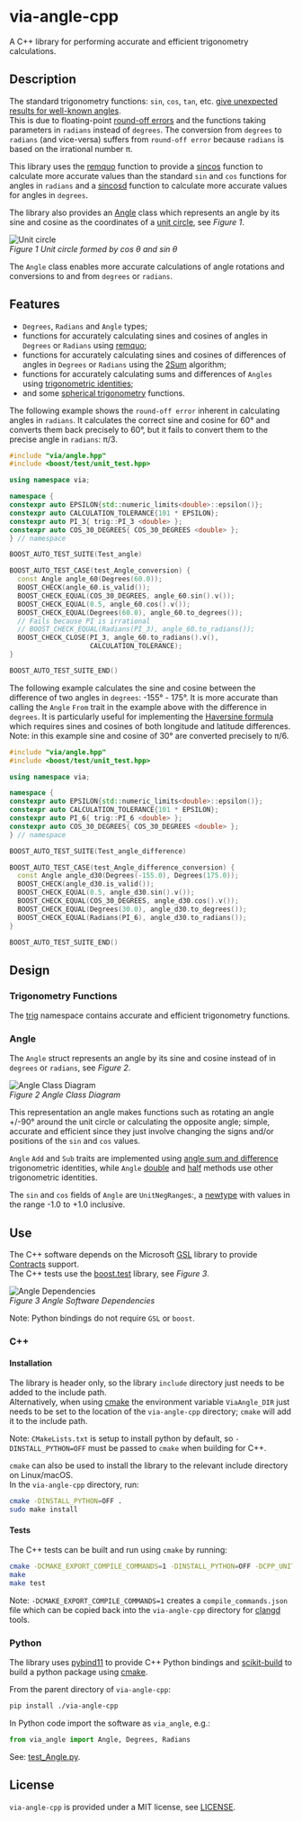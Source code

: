 # via-angle-cpp

A C++ library for performing accurate and efficient trigonometry calculations.

## Description

The standard trigonometry functions: `sin`, `cos`, `tan`, etc.
[give unexpected results for well-known angles](https://stackoverflow.com/questions/31502120/sin-and-cos-give-unexpected-results-for-well-known-angles#answer-31525208).  
This is due to floating-point [round-off errors](https://en.wikipedia.org/wiki/Round-off_error)
and the functions taking parameters in `radians` instead of `degrees`.
The conversion from `degrees` to `radians` (and vice-versa) suffers from `round-off error`
because `radians` is based on the irrational number π.

This library uses the [remquo](https://en.cppreference.com/w/cpp/numeric/math/remquo)
function to provide a [sincos](src/trig.rs#sincos) function to calculate more
accurate values than the standard `sin` and `cos` functions for angles in `radians`
and a [sincosd](src/trig.rs#sincosd) function to calculate more accurate values
for angles in `degrees`.

The library also provides an [Angle](#angle) class which represents an angle
by its sine and cosine as the coordinates of a
[unit circle](https://en.wikipedia.org/wiki/Unit_circle), see *Figure 1*.

![Unit circle](https://upload.wikimedia.org/wikipedia/commons/thumb/7/72/Sinus_und_Kosinus_am_Einheitskreis_1.svg/250px-Sinus_und_Kosinus_am_Einheitskreis_1.svg.png)  
*Figure 1 Unit circle formed by cos *θ* and sin *θ**

The `Angle` class enables more accurate calculations of angle rotations and
conversions to and from `degrees` or `radians`.

## Features

* `Degrees`, `Radians` and `Angle` types;
* functions for accurately calculating sines and cosines of angles in `Degrees` or `Radians`
using [remquo](https://pubs.opengroup.org/onlinepubs/9699919799/functions/remquo.html);
* functions for accurately calculating sines and cosines of differences of angles in `Degrees` or `Radians`
using the [2Sum](https://en.wikipedia.org/wiki/2Sum) algorithm;
* functions for accurately calculating sums and differences of `Angles` using
[trigonometric identities](https://en.wikipedia.org/wiki/List_of_trigonometric_identities#Angle_sum_and_difference_identities);
* and some [spherical trigonometry](https://en.wikipedia.org/wiki/Spherical_trigonometry) functions.

The following example shows the `round-off error` inherent in calculating angles in `radians`.
It calculates the correct sine and cosine for 60° and converts them back
precisely to 60°, but it fails to convert them to the precise angle in `radians`: π/3.

```C++
#include "via/angle.hpp"
#include <boost/test/unit_test.hpp>

using namespace via;

namespace {
constexpr auto EPSILON{std::numeric_limits<double>::epsilon()};
constexpr auto CALCULATION_TOLERANCE{101 * EPSILON};
constexpr auto PI_3{ trig::PI_3 <double> };
constexpr auto COS_30_DEGREES{ COS_30_DEGREES <double> };
} // namespace

BOOST_AUTO_TEST_SUITE(Test_angle)

BOOST_AUTO_TEST_CASE(test_Angle_conversion) {
  const Angle angle_60(Degrees(60.0));
  BOOST_CHECK(angle_60.is_valid());
  BOOST_CHECK_EQUAL(COS_30_DEGREES, angle_60.sin().v());
  BOOST_CHECK_EQUAL(0.5, angle_60.cos().v());
  BOOST_CHECK_EQUAL(Degrees(60.0), angle_60.to_degrees());
  // Fails because PI is irrational
  // BOOST_CHECK_EQUAL(Radians(PI_3), angle_60.to_radians());
  BOOST_CHECK_CLOSE(PI_3, angle_60.to_radians().v(),
                    CALCULATION_TOLERANCE);
}

BOOST_AUTO_TEST_SUITE_END()
```
The following example calculates the sine and cosine between the difference
of two angles in `degrees`: -155° - 175°.
It is more accurate than calling the `Angle` `From` trait in the example above
with the difference in `degrees`.
It is particularly useful for implementing the
[Haversine formula](https://en.wikipedia.org/wiki/Haversine_formula)
which requires sines and cosines of both longitude and latitude differences.
Note: in this example sine and cosine of 30° are converted precisely to π/6.

```C++
#include "via/angle.hpp"
#include <boost/test/unit_test.hpp>

using namespace via;

namespace {
constexpr auto EPSILON{std::numeric_limits<double>::epsilon()};
constexpr auto CALCULATION_TOLERANCE{101 * EPSILON};
constexpr auto PI_6{ trig::PI_6 <double> };
constexpr auto COS_30_DEGREES{ COS_30_DEGREES <double> };
} // namespace

BOOST_AUTO_TEST_SUITE(Test_angle_difference)

BOOST_AUTO_TEST_CASE(test_Angle_difference_conversion) {
  const Angle angle_d30(Degrees(-155.0), Degrees(175.0));
  BOOST_CHECK(angle_d30.is_valid());
  BOOST_CHECK_EQUAL(0.5, angle_d30.sin().v());
  BOOST_CHECK_EQUAL(COS_30_DEGREES, angle_d30.cos().v());
  BOOST_CHECK_EQUAL(Degrees(30.0), angle_d30.to_degrees());
  BOOST_CHECK_EQUAL(Radians(PI_6), angle_d30.to_radians());
}

BOOST_AUTO_TEST_SUITE_END()
```

## Design

### Trigonometry Functions

The [trig](include/via/trig.hpp) namespace contains accurate and efficient trigonometry functions.

### Angle

The `Angle` struct represents an angle by its sine and cosine instead of in
`degrees` or `radians`, see *Figure 2*.

![Angle Class Diagram](docs/images/angle_class_diagram.svg)  
*Figure 2 Angle Class Diagram*

This representation an angle makes functions such as
rotating an angle +/-90° around the unit circle or calculating the opposite angle;
simple, accurate and efficient since they just involve changing the signs
and/or positions of the `sin` and `cos` values.

`Angle` `Add` and `Sub` traits are implemented using
[angle sum and difference](https://en.wikipedia.org/wiki/List_of_trigonometric_identities#Angle_sum_and_difference_identities)
trigonometric identities,
while `Angle` [double](https://en.wikipedia.org/wiki/List_of_trigonometric_identities#Double-angle_formulae)
and [half](https://en.wikipedia.org/wiki/List_of_trigonometric_identities#Half-angle_formulae) methods use other
trigonometric identities.

The `sin` and `cos` fields of `Angle` are `UnitNegRange`s:,
a [newtype](https://rust-unofficial.github.io/patterns/patterns/behavioural/newtype.html)
with values in the range -1.0 to +1.0 inclusive.

## Use

The C++ software depends on the Microsoft [GSL](https://github.com/microsoft/GSL) library
to provide [Contracts](https://isocpp.org/files/papers/P2900R6.pdf) support.  
The C++ tests use the [boost.test](https://www.boost.org/doc/libs/1_86_0/libs/test/doc/html/boost_test/intro.html)
library, see *Figure 3*.

![Angle Dependencies](docs/images/angle_dependencies.svg)  
*Figure 3 Angle Software Dependencies*

Note: Python bindings do not require `GSL` or `boost`.

### C++

#### Installation

The library is header only, so the library `include` directory just needs to be added to the include path.  
Alternatively, when using [cmake](https://cmake.org/) the environment variable `ViaAngle_DIR` just needs
to be set to the location of the `via-angle-cpp` directory; `cmake` will add it to the include path.

Note: `CMakeLists.txt` is setup to install python by default, so `-DINSTALL_PYTHON=OFF`
must be passed to `cmake` when building for C++.

`cmake` can also be used to install the library to the relevant include directory on Linux/macOS.  
In the `via-angle-cpp` directory, run:

```bash
cmake -DINSTALL_PYTHON=OFF .
sudo make install
```

#### Tests

The C++ tests can be built and run using `cmake` by running:

```bash
cmake -DCMAKE_EXPORT_COMPILE_COMMANDS=1 -DINSTALL_PYTHON=OFF -DCPP_UNIT_TESTS=ON <via-angle-cpp directory>
make
make test
```

Note: `-DCMAKE_EXPORT_COMPILE_COMMANDS=1` creates a `compile_commands.json`
file which can be copied back into the `via-angle-cpp` directory for
[clangd](https://clangd.llvm.org/) tools.

### Python

The library uses [pybind11](https://github.com/pybind/pybind11) to provide C++ Python bindings
and [scikit-build](https://pypi.org/project/scikit-build/) to build a python package using
[cmake](https://cmake.org/).

From the parent directory of `via-angle-cpp`:

```bash
pip install ./via-angle-cpp
```

In Python code import the software as `via_angle`, e.g.:

```python
from via_angle import Angle, Degrees, Radians 
```

See: [test_Angle.py](python/tests/test_Angle.py).

## License

`via-angle-cpp` is provided under a MIT license, see [LICENSE](LICENSE).
